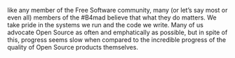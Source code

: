 like any member of the Free Software community, many (or let’s say most or even all) members of the #B4mad believe that what they do matters. We take pride in the systems we run and the code we write. Many of us advocate Open Source as often and emphatically as possible, but in spite of this, progress seems slow when compared to the incredible progress of the quality of Open Source products themselves.
